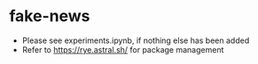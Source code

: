 # fake-news
 - Please see experiments.ipynb, if nothing else has been added
 - Refer to https://rye.astral.sh/ for package management
